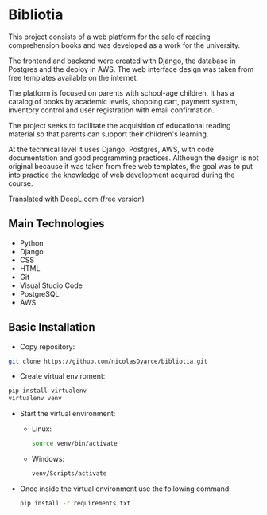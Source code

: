 # Bibliotia
This project consists of a web platform for the sale of reading comprehension books and was developed as a work for the university.

The frontend and backend were created with Django, the database in Postgres and the deploy in AWS. The web interface design was taken from free templates available on the internet.

The platform is focused on parents with school-age children. It has a catalog of books by academic levels, shopping cart, payment system, inventory control and user registration with email confirmation.

The project seeks to facilitate the acquisition of educational reading material so that parents can support their children's learning.

At the technical level it uses Django, Postgres, AWS, with code documentation and good programming practices. Although the design is not original because it was taken from free web templates, the goal was to put into practice the knowledge of web development acquired during the course.

Translated with DeepL.com (free version)

## Main Technologies
  - Python
  - Django
  - CSS
  - HTML
  - Git
  - Visual Studio Code
  - PostgreSQL
  - AWS

## Basic Installation

  - Copy repository:
  ```bash
  git clone https://github.com/nicolasOyarce/bibliotia.git
  ```
  - Create virtual enviroment:
  ```bash
  pip install virtualenv
  virtualenv venv
  ```

  - Start the virtual environment:
    
      - Linux:
        ```bash
        source venv/bin/activate
        ```

      - Windows:
        ```bash
        venv/Scripts/activate
        ```
        
  - Once inside the virtual environment use the following command:
    ```bash
    pip install -r requirements.txt
    ```

<!--## Database Configuration
  Start the PostgreSQL service from the "Service Manager".

  1. Access the PostgreSQL console or its executable.
      ```bash
      # Access to the PostgreSQL console
      psql -U postgres
      ```

  2. Creates a database for the project.
      ```sql
      CREATE DATABASE bibliotia;
      ```
    
  3. Creates a user and assigns permissions.
      ```sql
      CREATE USER user_name WITH PASSWORD 'your_password';
      ALTER DATABASE database OWNER TO user;
      ```
      
  4. Create the ".env" file in the base directory.<br>
      ![image](https://github.com/nicolasOyarce/bibliotia/assets/101960895/27e20064-fbe6-4987-8f15-1d00203ece48)

  5. Once the file has been created copy and change the data.
     ```.env
      DB_NAME=bibliotia
      DB_USER=your_username
      DB_PASS=your_password
      DB_HOST=localhost
      DB_PORT=5432
     ```-->
      


  
